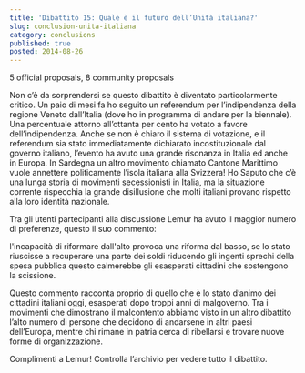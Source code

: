 ```yaml
---
title: 'Dibattito 15: Quale è il futuro dell’Unità italiana?'
slug: conclusion-unita-italiana
category: conclusions
published: true
posted: 2014-08-26
---
```


5 official proposals, 8 community proposals

Non c’è da sorprendersi se questo dibattito è diventato particolarmente critico. Un paio di mesi fa ho seguito un referendum per l’indipendenza della regione Veneto dall’Italia (dove ho in programma di andare per la biennale). Una percentuale attorno all’ottanta per cento ha votato a favore dell’indipendenza. Anche se non è chiaro il sistema di votazione, e il referendum sia stato immediatamente dichiarato incostituzionale dal governo italiano, l’evento ha avuto una grande risonanza in Italia ed anche in Europa. In Sardegna un altro movimento chiamato Cantone Marittimo vuole annettere politicamente l’isola italiana alla Svizzera! 
Ho Saputo che c’è una lunga storia di movimenti secessionisti in Italia, ma la situazione corrente rispecchia la grande disillusione che molti italiani provano rispetto alla loro identità nazionale.

Tra gli utenti partecipanti alla discussione Lemur ha avuto il maggior numero di preferenze, questo il suo commento: 

l'incapacità di riformare dall'alto provoca una riforma dal basso, se lo stato riuscisse a recuperare una parte dei soldi riducendo gli ingenti sprechi della spesa pubblica questo calmerebbe gli esasperati cittadini che sostengono la scissione.

Questo commento racconta proprio di quello che è lo stato d’animo dei cittadini italiani oggi, esasperati dopo troppi anni di malgoverno. Tra i movimenti che dimostrano il malcontento abbiamo visto in un altro dibattito l’alto numero di persone che decidono di andarsene in altri paesi dell’Europa, mentre chi rimane in patria cerca di ribellarsi e trovare nuove forme di organizzazione.

Complimenti a Lemur! Controlla l’archivio per vedere tutto il dibattito.



